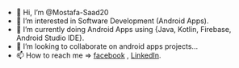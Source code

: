 - 👋 Hi, I’m @Mostafa-Saad20
- 👀 I’m interested in Software Development (Android Apps).
- 🌱 I’m currently doing Android Apps using {Java, Kotlin, Firebase, Android Studio IDE}.
- 💞️ I’m looking to collaborate on android apps projects...
- 📫 How to reach me => [facebook](https://www.facebook.com/profile.php?id=100015427698681) , 
[LinkedIn](https://www.linkedin.com/in/mostafa-saad-58343b195/).


<!---
Mostafa-Saad20/Mostafa-Saad20 is a ✨ special ✨ repository because its `README.md` (this file) appears on your GitHub profile.
You can click the Preview link to take a look at your changes.
--->
